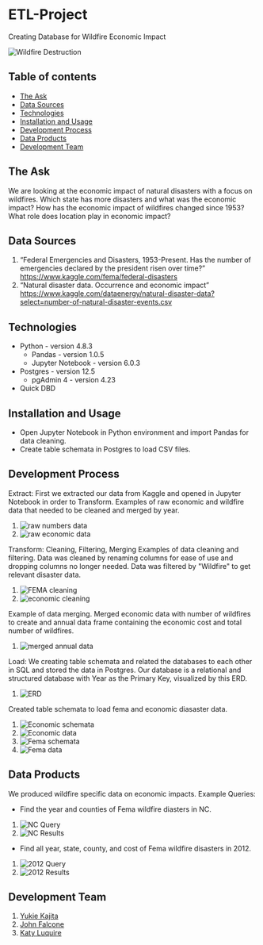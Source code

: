 # ETL-Project

Creating Database for Wildfire Economic Impact

![Wildfire Destruction](images/08fire-vid-videoSixteenByNine3000.jpg)

## Table of contents
* [The Ask](#the-ask)
* [Data Sources](#data-sources)
* [Technologies](#technologies)
* [Installation and Usage](#installation-and-usage)
* [Development Process](#development-process)
* [Data Products](#data-products)
* [Development Team](#development-team)

## The Ask
We are looking at the economic impact of natural disasters with a focus on wildfires. Which state has more disasters and what was the economic impact? How has the economic impact of wildfires changed since 1953? What role does location play in economic impact?

## Data Sources
1. “Federal Emergencies and Disasters, 1953-Present.
Has the number of emergencies declared by the president risen over time?”
https://www.kaggle.com/fema/federal-disasters
2. “Natural disaster data.
Occurrence and economic impact”
https://www.kaggle.com/dataenergy/natural-disaster-data?select=number-of-natural-disaster-events.csv

## Technologies
* Python - version 4.8.3
  * Pandas - version 1.0.5
  * Jupyter Notebook - version 6.0.3
* Postgres - version 12.5
  * pgAdmin 4 - version 4.23
 * Quick DBD
  
## Installation and Usage
* Open Jupyter Notebook in Python environment and import Pandas for data cleaning. 
* Create table schemata in Postgres to load CSV files.

## Development Process
Extract: First we extracted our data from Kaggle and opened in Jupyter Notebook in order to Transform.
Examples of raw economic and wildfire data that needed to be cleaned and merged by year.
1. ![raw numbers data](images/raw_number_df.png)
2. ![raw economic data](images/raw_economic_df.png)

Transform: Cleaning, Filtering, Merging
Examples of data cleaning and filtering. Data was cleaned by renaming columns for ease of use and dropping columns no longer needed. Data was filtered by "Wildfire" to get relevant disaster data. 
1. ![FEMA cleaning](images/fema_clean.png)
2. ![economic cleaning](images/economic_cleaning.png)

Example of data merging. Merged economic data with number of wildfires to create and annual data frame containing the economic cost and total number of wildfires.
1. ![merged annual data](images/merged_annual_data.png)

Load: We creating table schemata and related the databases to each other in SQL and stored the data in Postgres.
Our database is a relational and structured database with Year as the Primary Key, visualized by this ERD.
1. ![ERD](Wildfire_Database_ERD.png)

Created table schemata to load fema and economic diasaster data. 
1. ![Economic schemata](images/eco_create_table.png)
2. ![Economic data](images/eco_data.png)
3. ![Fema schemata](images/fema_table.png)
4. ![Fema data](images/fema_data.png)

## Data Products 
We produced wildfire specific data on economic impacts. 
Example Queries:
* Find the year and counties of Fema wildfire diasters in NC.
1. ![NC Query](images/NC_data_query.png)
2. ![NC Results](images/nc_data.png)
* Find all year, state, county, and cost of Fema wildfire disasters in 2012.
1. ![2012 Query](images/2012_query.png)
2. ![2012 Results](images/2012_img1_query.png)


## Development Team 
1. [Yukie Kajita](https://github.com/yukiekajita)
2. [John Falcone](https://github.com/Apex8)
3. [Katy Luquire](https://github.com/CatherineLuquire)
